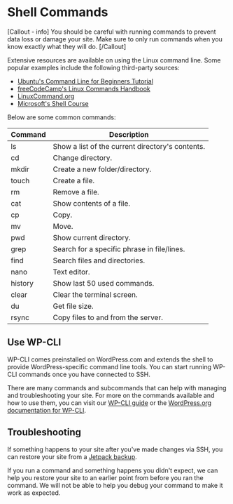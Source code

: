 # Shell Commands

[Callout - info]
You should be careful with running commands to prevent data loss or damage your site. Make sure to only run commands when you know exactly what they will do.
[/Callout]

Extensive resources are available on using the Linux command line. Some popular examples include the following third-party sources:

* [Ubuntu's Command Line for Beginners Tutorial](https://ubuntu.com/tutorials/command-line-for-beginners)
* [freeCodeCamp's Linux Commands Handbook](https://www.freecodecamp.org/news/the-linux-commands-handbook/)
* [LinuxCommand.org](http://linuxcommand.org/)
* [Microsoft's Shell Course](https://learn.microsoft.com/en-us/training/modules/bash-introduction/)

Below are some common commands:

| Command | Description |
|---------|-------------|
| ls | Show a list of the current directory's contents. |
| cd | Change directory. |
| mkdir | Create a new folder/directory. |
| touch | Create a file. |
| rm | Remove a file. |
| cat | Show contents of a file. |
| cp | Copy. |
| mv | Move. |
| pwd | Show current directory. |
| grep | Search for a specific phrase in file/lines. |
| find | Search files and directories. |
| nano | Text editor. |
| history | Show last 50 used commands. |
| clear | Clear the terminal screen. |
| du | Get file size. |
| rsync | Copy files to and from the server. |

## Use WP-CLI

WP-CLI comes preinstalled on WordPress.com and extends the shell to provide WordPress-specific command line tools. You can start running WP-CLI commands once you have connected to SSH.

There are many commands and subcommands that can help with managing and troubleshooting your site. For more on the commands available and how to use them, you can visit our [WP-CLI guide](https://wordpress.com/support/wp-cli/) or the [WordPress.org documentation for WP-CLI](https://developer.wordpress.org/cli/commands/).

## Troubleshooting

If something happens to your site after you've made changes via SSH, you can restore your site from a [Jetpack backup](https://wordpress.com/support/backup/).

If you run a command and something happens you didn't expect, we can help you restore your site to an earlier point from before you ran the command. We will not be able to help you debug your command to make it work as expected. 